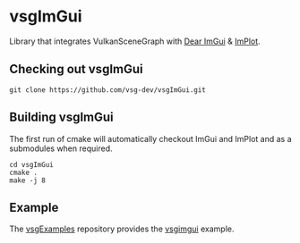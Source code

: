 # vsgImGui
Library that integrates VulkanSceneGraph with [Dear ImGui](https://github.com/ocornut/imgui) & [ImPlot](https://github.com/epezent/implot).

## Checking out vsgImGui

    git clone https://github.com/vsg-dev/vsgImGui.git

## Building vsgImGui

The first run of cmake will automatically checkout ImGui and ImPlot and as a submodules when required.

    cd vsgImGui
    cmake .
    make -j 8

## Example

The [vsgExamples](https://github.com/vsg-dev/vsgExamples.git) repository provides the [vsgimgui](https://github.com/vsg-dev/vsgExamples/tree/master/examples/ui/vsgimgui) example.
